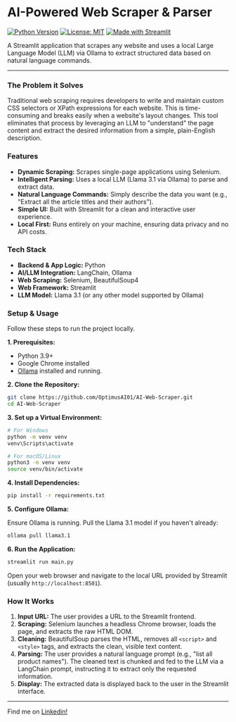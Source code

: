 # AI-Powered Web Scraper & Parser

[![Python Version](https://img.shields.io/badge/Python-3.9%2B-blue.svg)](https://www.python.org/downloads/)
[![License: MIT](https://img.shields.io/badge/License-MIT-yellow.svg)](https://opensource.org/licenses/MIT)
[![Made with Streamlit](https://static.streamlit.io/badges/streamlit_badge_black_white.svg)](https://streamlit.io)

A Streamlit application that scrapes any website and uses a local Large Language Model (LLM) via Ollama to extract structured data based on natural language commands.

---

### The Problem it Solves

Traditional web scraping requires developers to write and maintain custom CSS selectors or XPath expressions for each website. This is time-consuming and breaks easily when a website's layout changes. This tool eliminates that process by leveraging an LLM to "understand" the page content and extract the desired information from a simple, plain-English description.

### Features

*   **Dynamic Scraping:** Scrapes single-page applications using Selenium.
*   **Intelligent Parsing:** Uses a local LLM (Llama 3.1 via Ollama) to parse and extract data.
*   **Natural Language Commands:** Simply describe the data you want (e.g., "Extract all the article titles and their authors").
*   **Simple UI:** Built with Streamlit for a clean and interactive user experience.
*   **Local First:** Runs entirely on your machine, ensuring data privacy and no API costs.

### Tech Stack

*   **Backend & App Logic:** Python
*   **AI/LLM Integration:** LangChain, Ollama
*   **Web Scraping:** Selenium, BeautifulSoup4
*   **Web Framework:** Streamlit
*   **LLM Model:** Llama 3.1 (or any other model supported by Ollama)

### Setup & Usage

Follow these steps to run the project locally.

**1. Prerequisites:**

*   Python 3.9+
*   Google Chrome installed
*   [Ollama](https://ollama.com/) installed and running.

**2. Clone the Repository:**

```bash
git clone https://github.com/OptimusAI01/AI-Web-Scraper.git
cd AI-Web-Scraper
```

**3. Set up a Virtual Environment:**

```bash
# For Windows
python -m venv venv
venv\Scripts\activate

# For macOS/Linux
python3 -m venv venv
source venv/bin/activate
```

**4. Install Dependencies:**

```bash
pip install -r requirements.txt
```

**5. Configure Ollama:**

Ensure Ollama is running. Pull the Llama 3.1 model if you haven't already:

```bash
ollama pull llama3.1
```

**6. Run the Application:**

```bash
streamlit run main.py
```

Open your web browser and navigate to the local URL provided by Streamlit (usually `http://localhost:8501`).

### How It Works

1.  **Input URL:** The user provides a URL to the Streamlit frontend.
2.  **Scraping:** Selenium launches a headless Chrome browser, loads the page, and extracts the raw HTML DOM.
3.  **Cleaning:** BeautifulSoup parses the HTML, removes all `<script>` and `<style>` tags, and extracts the clean, visible text content.
4.  **Parsing:** The user provides a natural language prompt (e.g., "list all product names"). The cleaned text is chunked and fed to the LLM via a LangChain prompt, instructing it to extract only the requested information.
5.  **Display:** The extracted data is displayed back to the user in the Streamlit interface.

---

Find me on [Linkedin!](https://www.linkedin.com/in/rashedmamdouh4233/)
